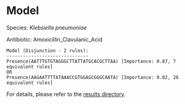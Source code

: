 
# Model

Species: *Klebsiella pneumoniae*

Antibiotic: Amoxicillin_Clavulanic_Acid

```
Model (Disjunction - 2 rules):
------------------------------
Presence(AATTTGTGTAGGGCTTATTATGCACGCTTAA) [Importance: 0.87, 7 equivalent rules]
OR
Presence(AAGAATTTTATAAACCGTGGAGCGGGCAATA) [Importance: 0.82, 20 equivalent rules]

```

For details, please refer to the [results directory](../../../../../results/scm_b/klebsiella%20pneumoniae/amoxicillin_clavulanic_acid/repeat_3/).

